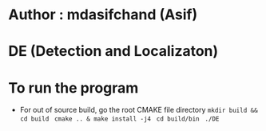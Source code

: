 # Author : mdasifchand (Asif)
# DE (Detection and Localizaton)

# To run the program

- For out of source build, go the root CMAKE file directory
` mkdir build && cd build `
` cmake .. & make install -j4`
` cd build/bin`
` ./DE`


